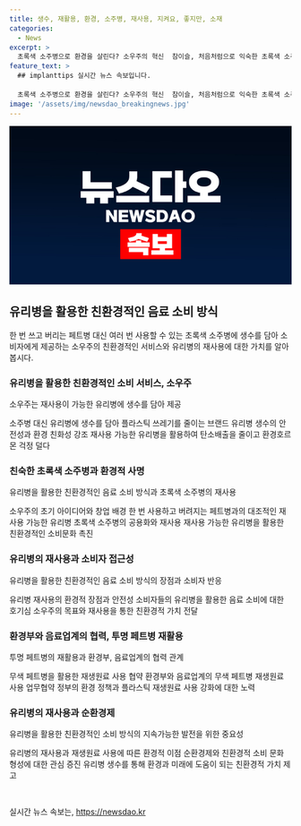 ```yaml
---
title: 생수, 재활용, 환경, 소주병, 재사용, 지켜요, 좋지만, 소재
categories:
  - News
excerpt: >
  초록색 소주병으로 환경을 살린다? 소우주의 혁신  참이슬, 처음처럼으로 익숙한 초록색 소주병을 이용해 환경 보호에 기여하는 소우주가 등장했다. 소우주는 유리병에 생수를 담아 일회용 플라스틱 쓰레기 문제를 해결하고자 한다. 이를 통해 페트병 재사용을 촉진하고 있는 소우주는 생수 시장에 혁신을 가져오고 있다. forKey요 알아야 합니다. 
feature_text: >
  ## implanttips 실시간 뉴스 속보입니다.

  초록색 소주병으로 환경을 살린다? 소우주의 혁신  참이슬, 처음처럼으로 익숙한 초록색 소주병을 이용해 환경 보호에 기여하는 소우주가 등장했다. 소우주는 유리병에 생수를 담아 일회용 플라스틱 쓰레기 문제를 해결하고자 한다. 이를 통해 페트병 재사용을 촉진하고 있는 소우주는 생수 시장에 혁신을 가져오고 있다. forKey요 알아야 합니다. 
image: '/assets/img/newsdao_breakingnews.jpg'
---
```


<p><img src="/assets/img/newsdao_breakingnews.jpg" alt="implanttips 속보" /></p>

<h2 data-ke-size="size26">유리병을 활용한 친환경적인 음료 소비 방식</h2>

<p data-ke-size="size16">한 번 쓰고 버리는 페트병 대신 여러 번 사용할 수 있는 초록색 소주병에 생수를 담아 소비자에게 제공하는 소우주의 친환경적인 서비스와 유리병의 재사용에 대한 가치를 알아봅시다.</p>

<h3><b>유리병을 활용한 친환경적인 소비 서비스, 소우주</b></h3>

<p data-ke-size="size16">소우주는 재사용이 가능한 유리병에 생수를 담아 제공</p>

<p>소주병 대신 유리병에 생수를 담아 플라스틱 쓰레기를 줄이는 브랜드
유리병 생수의 안전성과 환경 친화성 강조
재사용 가능한 유리병을 활용하여 탄소배출을 줄이고 환경호르몬 걱정 덜다</p>

<h3><b>친숙한 초록색 소주병과 환경적 사명</b></h3>

<p data-ke-size="size16">유리병을 활용한 친환경적인 음료 소비 방식과 초록색 소주병의 재사용</p>

<p>소우주의 초기 아이디어와 창업 배경
한 번 사용하고 버려지는 페트병과의 대조적인 재사용 가능한 유리병
초록색 소주병의 공용화와 재사용
재사용 가능한 유리병을 활용한 친환경적인 소비문화 촉진</p>

<h3><b>유리병의 재사용과 소비자 접근성</b></h3>

<p data-ke-size="size16">유리병을 활용한 친환경적인 음료 소비 방식의 장점과 소비자 반응</p>

<p>유리병 재사용의 환경적 장점과 안전성
소비자들의 유리병을 활용한 음료 소비에 대한 호기심
소우주의 목표와 재사용을 통한 친환경적 가치 전달</p>

<h3><b>환경부와 음료업계의 협력, 투명 페트병 재활용</b></h3>

<p data-ke-size="size16">투명 페트병의 재활용과 환경부, 음료업계의 협력 관계</p>

<p>무색 페트병을 활용한 재생원료 사용 협약
환경부와 음료업계의 무색 페트병 재생원료 사용 업무협약
정부의 환경 정책과 플라스틱 재생원료 사용 강화에 대한 노력</p>

<h3><b>유리병의 재사용과 순환경제</b></h3>

<p data-ke-size="size16">유리병을 활용한 친환경적인 소비 방식의 지속가능한 발전을 위한 중요성</p>

<p>유리병의 재사용과 재생원료 사용에 따른 환경적 이점
순환경제와 친환경적 소비 문화 형성에 대한 관심 증진
유리병 생수를 통해 환경과 미래에 도움이 되는 친환경적 가치 제고</p>

<p data-ke-size="size16">&nbsp;</p>
실시간 뉴스 속보는, <a href="https://newsdao.kr" rel="dofollow">https://newsdao.kr</a>


